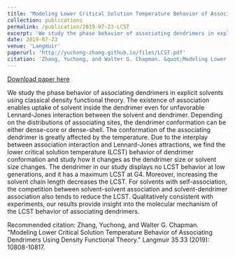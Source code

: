 ```yaml
---
title: "Modeling Lower Critical Solution Temperature Behavior of Associating Dendrimers Using Density Functional Theory"
collection: publications
permalink: /publication/2019-07-23-LCST
excerpt: 'We study the phase behavior of associating dendrimers in explicit solvents using classical density functional theory. The existence of association enables uptake of solvent inside the dendrimer even for unfavorable Lennard-Jones interaction between the solvent and dendrimer. Depending on the distrib...'
date: 2019-07-23
venue: 'Langmuir'
paperurl: 'http://yuchong-zhang.github.io/files/LCST.pdf'
citation: 'Zhang, Yuchong, and Walter G. Chapman. &quot;Modeling Lower Critical Solution Temperature Behavior of Associating Dendrimers Using Density Functional Theory.&quot; Langmuir 35.33 (2019): 10808-10817.'
---
```


<a href='http://yuchong-zhang.github.io/files/LCST.pdf'>Download paper here</a>

We study the phase behavior of associating dendrimers in explicit solvents using classical density functional theory. The existence of association enables uptake of solvent inside the dendrimer even for unfavorable Lennard-Jones interaction between the solvent and dendrimer. Depending on the distributions of associating sites, the dendrimer conformation can be either dense-core or dense-shell. The conformation of the associating dendrimer is greatly affected by the temperature. Due to the interplay between association interaction and Lennard-Jones attractions, we find the lower critical solution temperature (LCST) behavior of dendrimer conformation and study how it changes as the dendrimer size or solvent size changes. The dendrimer in our study displays no LCST behavior at low generations, and it has a maximum LCST at G4. Moreover, increasing the solvent chain length decreases the LCST. For solvents with self-association, the competition between solvent-solvent association and solvent-dendrimer association also tends to reduce the LCST. Qualitatively consistent with experiments, our results provide insight into the molecular mechanism of the LCST behavior of associating dendrimers.

Recommended citation: Zhang, Yuchong, and Walter G. Chapman. "Modeling Lower Critical Solution Temperature Behavior of Associating Dendrimers Using Density Functional Theory." Langmuir 35.33 (2019): 10808-10817.